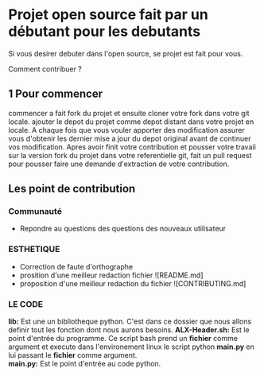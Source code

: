 # Projet open source fait par un débutant pour les debutants

Si vous desirer debuter dans l'open source, se projet est fait pour vous. 

Comment contribuer ?

## 1 Pour commencer

commencer a fait fork du projet et ensuite cloner votre fork dans votre git locale.
ajouter le depot du projet comme depot distant dans votre projet en locale. 
A chaque fois que vous vouler apporter des modification assurer vous d'obtenir les dernier mise a jour du depot original avant de continuer vos modification.
Apres avoir finit votre contribution et pousser votre travail sur la version fork du projet dans votre referentielle git, fait un pull request pour pousser faire une demande d'extraction de votre contribution.

## Les point de contribution

### Communauté

- Repondre au questions des questions des nouveaux utilisateur 

### ESTHETIQUE
- Correction de faute d'orthographe 
- prosition d'une meilleur redaction fichier ![README.md]
- proposition d'une meilleur redaction du fichier ![CONTRIBUTING.md]

### LE CODE

**lib:** Est une un bibliotheque python. C'est dans ce dossier que nous allons definir tout les fonction dont nous aurons besoins.
**ALX-Header.sh:** Est le point d'entrée du programme. Ce script bash prend un **fichier** comme argument et execute dans l'environement linux le script python **main.py**  en lui passant le **fichier** comme argument. </br>
**main.py:** Est le point d'entrée au code python.
